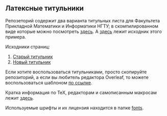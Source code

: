 ## Латексные титульники

Репозеторий содержит два варианта титульных листа для Факультета Прикладной Математики и Информатики НГТУ; в скомпилированном виде которые можно посмотреть [здесь](example.pdf). А [здесь](example.tex) лежит исходник этого примера.

Исходники страниц:
1. [Старый титульник](titlepage/title_old.tex)
2. [Новый титульник](titlepage/title_new.tex)

Если хотите воспользоваться титульниками, просто скопируйте репозиторий, а если вы любитель редактора Overleaf, то можете воспользоваться шаблоном [по ссылке](https://www.overleaf.com/read/xvmybxvmykjt).

Кратка информация по TeX, редакторам и самописанным макросам лежит [здесь](REFERENCE.md).

Используемые шрифты и их лицензия находится в папке [fonts](fonts/).